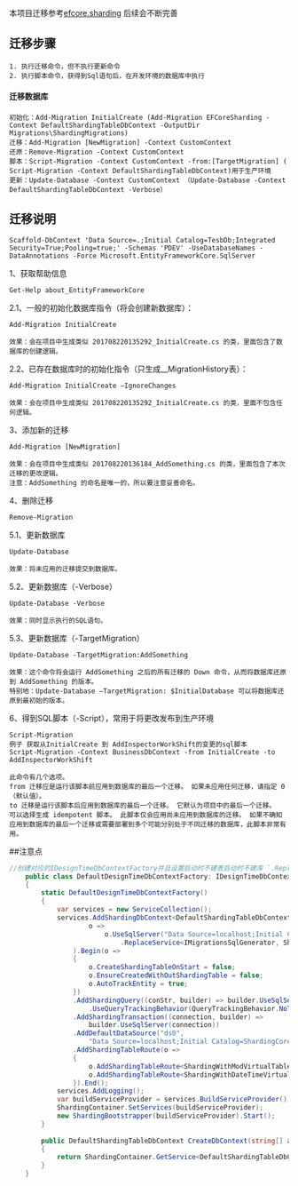 ﻿本项目迁移参考[efcore.sharding](https://github.com/Coldairarrow/EFCore.Sharding/tree/master/examples/Demo.DbMigrator) 后续会不断完善
## 迁移步骤

    1. 执行迁移命令，但不执行更新命令
    2. 执行脚本命令，获得到Sql语句后，在开发环境的数据库中执行

#### 迁移数据库

	初始化：Add-Migration InitialCreate (Add-Migration EFCoreSharding -Context DefaultShardingTableDbContext -OutputDir Migrations\ShardingMigrations)
	迁移：Add-Migration [NewMigration] -Context CustomContext
	还原：Remove-Migration -Context CustomContext
	脚本：Script-Migration -Context CustomContext -from:[TargetMigration] ( Script-Migration -Context DefaultShardingTableDbContext)用于生产环境
	更新：Update-Database -Context CustomContext （Update-Database -Context DefaultShardingTableDbContext -Verbose）

## 迁移说明

	Scaffold-DbContext 'Data Source=.;Initial Catalog=TesbDb;Integrated Security=True;Pooling=true;' -Schemas 'PDEV' -UseDatabaseNames -DataAnnotations -Force Microsoft.EntityFrameworkCore.SqlServer

1、获取帮助信息

    Get-Help about_EntityFrameworkCore

2.1、一般的初始化数据库指令（将会创建新数据库）：

	Add-Migration InitialCreate

	效果：会在项目中生成类似 201708220135292_InitialCreate.cs 的类，里面包含了数据库的创建逻辑。

2.2、已存在数据库时的初始化指令（只生成__MigrationHistory表）：

	Add-Migration InitialCreate –IgnoreChanges
	
	效果：会在项目中生成类似 201708220135292_InitialCreate.cs 的类，里面不包含任何逻辑。

3、添加新的迁移

	Add-Migration [NewMigration]

	效果：会在项目中生成类似 201708220136184_AddSomething.cs 的类，里面包含了本次迁移的更改逻辑。
	注意：AddSomething 的命名是唯一的，所以要注意妥善命名。

4、删除迁移

    Remove-Migration

5.1、更新数据库

	Update-Database

	效果：将未应用的迁移提交到数据库。
	
5.2、更新数据库（-Verbose）

	Update-Database -Verbose

	效果：同时显示执行的SQL语句。

5.3、更新数据库（-TargetMigration）

	Update-Database -TargetMigration:AddSomething

	效果：这个命令将会运行 AddSomething 之后的所有迁移的 Down 命令，从而将数据库还原到 AddSomething 的版本。
	特别地：Update-Database –TargetMigration: $InitialDatabase 可以将数据库还原到最初始的版本。

6、得到SQL脚本（-Script），常用于将更改发布到生产环境

	Script-Migration
    例子 获取从InitialCreate 到 AddInspectorWorkShift的变更的sql脚本
    Script-Migration -Context BusinessDbContext -from InitialCreate -to AddInspectorWorkShift

    此命令有几个选项。
    from 迁移应是运行该脚本前应用到数据库的最后一个迁移。 如果未应用任何迁移，请指定 0（默认值）。
    to 迁移是运行该脚本后应用到数据库的最后一个迁移。 它默认为项目中的最后一个迁移。
    可以选择生成 idempotent 脚本。 此脚本仅会应用尚未应用到数据库的迁移。 如果不确知应用到数据库的最后一个迁移或需要部署到多个可能分别处于不同迁移的数据库，此脚本非常有用。


##注意点
```c#
//创建对应的IDesignTimeDbContextFactory并且设置启动时不建表启动时不建库 `.ReplaceService<IMigrationsSqlGenerator, ShardingSqlServerMigrationsSqlGenerator<DefaultShardingTableDbContext>>()` 添加自动分表迁移
    public class DefaultDesignTimeDbContextFactory: IDesignTimeDbContextFactory<DefaultShardingTableDbContext>
    { 
        static DefaultDesignTimeDbContextFactory()
        {
            var services = new ServiceCollection();
            services.AddShardingDbContext<DefaultShardingTableDbContext, DefaultTableDbContext>(
                    o =>
                        o.UseSqlServer("Data Source=localhost;Initial Catalog=ShardingCoreDBMigration;Integrated Security=True;")
                            .ReplaceService<IMigrationsSqlGenerator, ShardingSqlServerMigrationsSqlGenerator<DefaultShardingTableDbContext>>()
                ).Begin(o =>
                {
                    o.CreateShardingTableOnStart = false;
                    o.EnsureCreatedWithOutShardingTable = false;
                    o.AutoTrackEntity = true;
                })
                .AddShardingQuery((conStr, builder) => builder.UseSqlServer(conStr)
                    .UseQueryTrackingBehavior(QueryTrackingBehavior.NoTracking))
                .AddShardingTransaction((connection, builder) =>
                    builder.UseSqlServer(connection))
                .AddDefaultDataSource("ds0",
                    "Data Source=localhost;Initial Catalog=ShardingCoreDBMigration;Integrated Security=True;")
                .AddShardingTableRoute(o =>
                {
                    o.AddShardingTableRoute<ShardingWithModVirtualTableRoute>();
                    o.AddShardingTableRoute<ShardingWithDateTimeVirtualTableRoute>();
                }).End();
            services.AddLogging();
            var buildServiceProvider = services.BuildServiceProvider();
            ShardingContainer.SetServices(buildServiceProvider);
            new ShardingBootstrapper(buildServiceProvider).Start();
        }
        
        public DefaultShardingTableDbContext CreateDbContext(string[] args)
        {
            return ShardingContainer.GetService<DefaultShardingTableDbContext>();
        }
    }
```